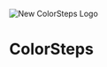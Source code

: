![New ColorSteps Logo](https://res.cloudinary.com/habibsay/image/upload/v1553914513/Logo_1.jpg)

# ColorSteps
